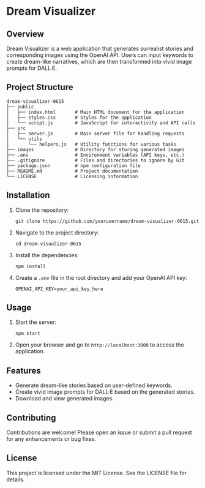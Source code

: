 # Dream Visualizer

## Overview
Dream Visualizer is a web application that generates surrealist stories and corresponding images using the OpenAI API. Users can input keywords to create dream-like narratives, which are then transformed into vivid image prompts for DALL·E.

## Project Structure
```
dream-visualizer-0615
├── public
│   ├── index.html       # Main HTML document for the application
│   ├── styles.css       # Styles for the application
│   └── script.js        # JavaScript for interactivity and API calls
├── src
│   ├── server.js        # Main server file for handling requests
│   └── utils
│       └── helpers.js   # Utility functions for various tasks
├── images               # Directory for storing generated images
├── .env                 # Environment variables (API keys, etc.)
├── .gitignore           # Files and directories to ignore by Git
├── package.json         # npm configuration file
├── README.md            # Project documentation
└── LICENSE              # Licensing information
```

## Installation
1. Clone the repository:
   ```
   git clone https://github.com/yourusername/dream-visualizer-0615.git
   ```
2. Navigate to the project directory:
   ```
   cd dream-visualizer-0615
   ```
3. Install the dependencies:
   ```
   npm install
   ```
4. Create a `.env` file in the root directory and add your OpenAI API key:
   ```
   OPENAI_API_KEY=your_api_key_here
   ```

## Usage
1. Start the server:
   ```
   npm start
   ```
2. Open your browser and go to `http://localhost:3000` to access the application.

## Features
- Generate dream-like stories based on user-defined keywords.
- Create vivid image prompts for DALL·E based on the generated stories.
- Download and view generated images.

## Contributing
Contributions are welcome! Please open an issue or submit a pull request for any enhancements or bug fixes.

## License
This project is licensed under the MIT License. See the LICENSE file for details.